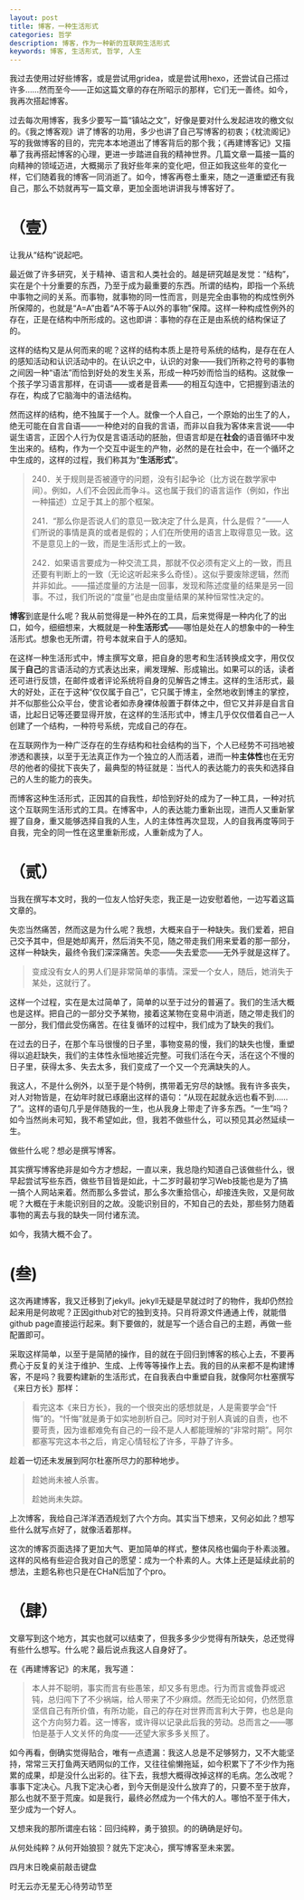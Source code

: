 ```yaml
---
layout: post
title: 博客，一种生活形式
categories: 哲学
description: 博客，作为一种新的互联网生活形式
keywords: 博客, 生活形式, 哲学, 人生
---
```

我过去使用过好些博客，或是尝试用gridea，或是尝试用hexo，还尝试自己搭过许多……然而至今——正如这篇文章的存在所昭示的那样，它们无一善终。如今，我再次搭起博客。

过去每次用博客，我多少要写一篇“镇站之文”，好像是要对什么发起进攻的檄文似的。《我之博客观》讲了博客的功用，多少也讲了自己写博客的初衷；《枕流阁记》写的我做博客的目的，完完本本地道出了博客背后的那个我；《再建博客记》又描摹了我再搭起博客的心理，更进一步踏进自我的精神世界。几篇文章一篇接一篇的向精神的领域迈进，大概揭示了我好些年来的变化吧，但正如我这些年的变化一样，它们随着我的博客一同消逝了。如今，博客再卷土重来，随之一道重塑还有我自己，那么不妨就再写一篇文章，更加全面地讲讲我与博客好了。

# （壹）

让我从“结构”说起吧。

最近做了许多研究，关于精神、语言和人类社会的。越是研究越是发觉：“结构”，实在是个十分重要的东西，乃至于成为最重要的东西。所谓的结构，即指一个系统中事物之间的关系。而事物，就事物的同一性而言，则是完全由事物的构成性例外所保障的，也就是“A=A”由着“A不等于A以外的事物”保障。这样一种构成性例外的存在，正是在结构中所形成的。这也即讲：事物的存在正是由系统的结构保证了的。

这样的结构又是从何而来的呢？这样的结构本质上是符号系统的结构，是存在在人的感知活动和认识活动中的。在认识之中，认识的对象——我们所称之符号的事物之间因一种“语法”而恰到好处的发生关系，形成一种巧妙而恰当的结构。这就像一个孩子学习语言那样，在词语——或者是音素——的相互勾连中，它把握到语法的存在，构成了它脑海中的语法结构。

然而这样的结构，绝不独属于一个人。就像一个人自己，一个原始的出生了的人，绝无可能在自言自语——一种绝对的自我的言语，而非以自我为客体来言说——中诞生语言，正因个人行为仅是言语活动的胚胎，但语言却是在**社会**的语音循环中发生出来的。结构，作为一个交互中诞生的产物，必然的是在社会中，在一个循环之中生成的，这样的过程，我们称其为“**生活形式**”。

> 240．关于规则是否被遵守的问题，没有引起争论（比方说在数学家中间）。例如，人们不会因此而争斗。这也属于我们的语言运作（例如，作出一种描述）立足于其上的那个框架。
>
> 241．“那么你是否说人们的意见一致决定了什么是真，什么是假？”——人们所说的事情是真的或者是假的；人们在所使用的语言上取得意见一致。这不是意见上的一致，而是生活形式上的一致。
>
> 242．如果语言要成为一种交流工具，那就不仅必须有定义上的一致，而且还要有判断上的一致（无论这听起来多么奇怪）。这似乎要废除逻辑，然而并非如此。——描述度量的方法是一回事，发现和陈述度量的结果是另一回事。不过，我们所说的“度量”也是由度量结果的某种恒常性决定的。

**博客**到底是什么呢？我从前觉得是一种外在的工具，后来觉得是一种内化了的出口，如今，细细想来，大概就是一种**生活形式**——哪怕是处在人的想象中的一种生活形式。想象也无所谓，符号本就来自于人的感知。

在这样一种生活形式中，博主撰写文章，把自身的思考和生活转换成文字，用仅仅属于**自己**的言语活动的方式表达出来，阐发理解、形成输出。如果可以的话，读者还可进行反馈，在邮件或者评论系统将自身的见解告之博主。这样的生活形式，最大的好处，正在于这种“仅仅属于自己”，它只属于博主，全然地收到博主的掌控，并不似那些公众平台，使言论者如赤身裸体般置于群体之中，但它又并非是自言自语，比起日记等还要显得开放，在这样的生活形式中，博主几乎仅仅借着自己一人创建了一个结构，一种符号系统，完成自己的存在。

在互联网作为一种广泛存在的生存结构和社会结构的当下，个人已经势不可挡地被渗透和裹挟，以至于无法真正作为一个独立的人而活着，进而一种**主体性**也在无穷尽的他者的侵扰下丧失了，最典型的特征就是：当代人的表达能力的丧失和选择自己的人生的能力的丧失。

而博客这种生活形式，正因其的自我性，却恰到好处的成为了一种工具，一种对抗这个互联网生活形式的工具。在博客中，人的表达能力重新出现，进而人又重新掌握了自身，重又能够选择自我的人生，人的主体性再次显现，人的自我再度等同于自我，完全的同一性在这里重新形成，人重新成为了人。

# （贰）

当我在撰写本文时，我的一位友人恰好失恋，我正是一边安慰着他，一边写着这篇文章的。

失恋当然痛苦，然而这是为什么呢？我想，大概来自于一种缺失。我们爱着，把自己交予其中，但是她却离开，然后消失不见，随之带走我们用来爱着的那一部分，这样一种缺失，最终令我们深深痛苦。失恋——失去爱恋——无外乎就是这样了。

> 变成没有女人的男人们是非常简单的事情。深爱一个女人，随后，她消失于某处，这就行了。

这样一个过程，实在是太过简单了，简单的以至于过分的普遍了。我们的生活大概也是这样。把自己的一部分交予某物，接着这某物在变易中消逝，随之带走我们的一部分，我们借此受伤痛苦。在往复循环的过程中，我们成为了缺失的我们。

在过去的日子，在那个车马很慢的日子里，事物变易的慢，我们的缺失也慢，重塑得以追赶缺失，我们的主体性永恒地接近完整。可我们活在今天，活在这个不慢的日子里，获得太多、失去太多，我们变成了一个又一个充满缺失的人。

我这人，不是什么例外，以至于是个特例，携带着无穷尽的缺憾。我有许多丧失，对人对物皆是，在幼年时就已琢磨出这样的语句：“从现在起就永远也看不到……了”。这样的语句几乎是伴随我的一生，也从我身上带走了许多东西。“一生”吗？如今当然尚未可知，我不希望如此，但，我若不做些什么，可以预见其必然延续一生。

做些什么呢？想必是撰写博客。

其实撰写博客绝非是如今方才想起，一直以来，我总隐约知道自己该做些什么，很早起尝试写些东西，做些节目皆是如此，十二岁时最初学习Web技能也是为了搞一搞个人网站来着。然而那么多尝试，那么多次重拾信心，却接连失败，又是何故呢？大概在于未能识别目的之故。没能识别目的，不知自己的去处，那些努力随着事物的离去与我的缺失一同付诸东流。

如今，我猜大概不会了。

# (叁)

这次再建博客，我又迁移到了jekyll。jekyll无疑是早就过时了的物件，我却仍然捡起来用是何故呢？正因github对它的独到支持。只肖将源文件通通上传，就能借github page直接运行起来。剩下要做的，就是写一个适合自己的主题，再做一些配置即可。

采取这样简单，以至于是简陋的操作，目的就在于回归到博客的核心上去，不要再费心于反复的关注于维护、生成、上传等等操作上去。我的目的从来都不是构建博客，不是吗？我要构建新的生活形式，在自我表白中重塑自我，就像阿尔杜塞撰写《来日方长》那样：

>看完这本《来日方长》，我的一个很突出的感想就是，人是需要学会“忏悔”的。“忏悔”就是勇于如实地剖析自己。同时对于别人真诚的自责，也不要苛责，因为谁都难免有自己的一段不是人人都能理解的“非常时期”。阿尔都塞写完这本书之后，肯定心情轻松了许多，平静了许多。

趁着一切还未发展到阿尔杜塞所尽力的那种地步。

>趁她尚未被人杀害。
>
>趁她尚未失踪。

上次博客，我给自己洋洋洒洒规划了六个方向。其实当下想来，又何必如此？想写些什么就写点好了，就像活着那样。

这次的博客页面选择了更加大气、更加简单的样式，整体风格也偏向于朴素淡雅。这样的风格有些迎合我对自己的愿望：成为一个朴素的人。大体上还是延续此前的想法，主题名称也只是在CHaN后加了个pro。

# （肆）

文章写到这个地方，其实也就可以结束了，但我多多少少觉得有所缺失，总还觉得有些什么想写。什么呢？最后说点我这人自身好了。

在《再建博客记》的末尾，我写道：

> 本人并不聪明，事实而言有些愚笨，却又多有思虑。行为而言或鲁莽或迟钝，总归闯下了不少祸端，给人带来了不少麻烦。然而无论如何，仍然愿意坚信自己有所价值，有所功能，自己的存在对世界而言利大于弊，也总是向这个方向努力着。这一博客，或许得以记录此后我的劳动。总而言之——哪怕是基于人文关怀的角度——还望大家多多关照了。

如今再看，倒确实觉得贴合，唯有一点遗漏：我这人总是不足够努力，又不大能坚持，常常三天打鱼两天晒网似的工作，又往往偷懒拖延，如今积累下了不少作为拖累的成果，却是没什么出彩的。往下去，我想大概得改掉这样的毛病。怎么改呢？事事下定决心。凡我下定决心者，到今天倒是没什么放弃了的，只要不至于放弃，那么也就不至于荒废。如是我行，最终必然成为一个伟大的人。哪怕不至于伟大，至少成为一个好人。

又想来我的那所谓座右铭：回归纯粹，勇于狼狈。的的确确是好句。

从何处纯粹？从何开始狼狈？就先下定决心，撰写博客至未来罢。

四月末日晚桌前敲击键盘

时无云亦无星无心待劳动节至

